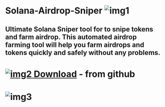 # Solana-Airdrop-Sniper ![img1](https://i.imgur.com/OR5th16.png)
## Ultimate Solana Sniper tool for to snipe tokens and farm airdrop. This automated airdrop farming tool will help you farm airdrops and tokens quickly and safely without any problems.
# [![img2](https://i.imgur.com/a8pnO5U.jpeg) Download]()  - from github
# ![img3](https://imgur.com/a/efqbSXZ.png)
